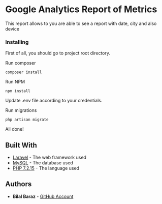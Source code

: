 # Google Analytics Report of Metrics

This report allows to you are able to see a report with date, city and also device

### Installing

First of all, you should go to project root directory.

Run composer
```
composer install
```

Run NPM

```
npm install
```

Update .env file according to your credentials.

Run migrations
```
php artisan migrate
```

All done!

## Built With

* [Laravel](https://laravel.com/) - The web framework used
* [MySQL](https://www.mysql.com/) - The database used
* [PHP 7.2.15](https://www.php.net/) - The language used

## Authors

* **Bilal Baraz** - [GitHub Account](https://github.com/bilalbaraz)
